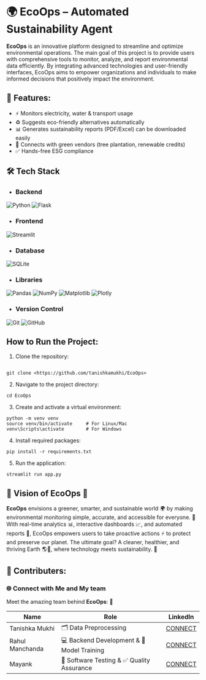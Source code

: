 # 🌍 EcoOps – Automated Sustainability Agent

**EcoOps** is an innovative platform designed to streamline and optimize environmental operations. The main goal of this project is to provide users with comprehensive tools to monitor, analyze, and report environmental data efficiently. By integrating advanced technologies and user-friendly interfaces, EcoOps aims to empower organizations and individuals to make informed decisions that positively impact the environment.

## 🚀 Features:
- ⚡ Monitors electricity, water & transport usage  
- ♻️ Suggests eco-friendly alternatives automatically  
- 📊 Generates sustainability reports (PDF/Excel)  can be downloaded easily
- 🌱 Connects with green vendors (tree plantation, renewable credits)  
- ✅ Hands-free ESG compliance  


## 🛠️ Tech Stack

- ### Backend  
![Python](https://img.shields.io/badge/Python-3776AB?style=for-the-badge&logo=python&logoColor=white) ![Flask](https://img.shields.io/badge/Flask-000000?style=for-the-badge&logo=flask&logoColor=white)
- ### Frontend  
![Streamlit](https://img.shields.io/badge/Streamlit-FF4B4B?style=for-the-badge&logo=streamlit&logoColor=white)
- ### Database  
![SQLite](https://img.shields.io/badge/SQLite-003B57?style=for-the-badge&logo=sqlite&logoColor=white)  
- ### Libraries  
![Pandas](https://img.shields.io/badge/Pandas-150458?style=for-the-badge&logo=pandas&logoColor=white)  ![NumPy](https://img.shields.io/badge/NumPy-013243?style=for-the-badge&logo=numpy&logoColor=white)  ![Matplotlib](https://img.shields.io/badge/Matplotlib-11557C?style=for-the-badge&logo=plotly&logoColor=white)  ![Plotly](https://img.shields.io/badge/Plotly-3F4F75?style=for-the-badge&logo=plotly&logoColor=white)
- ### Version Control  
![Git](https://img.shields.io/badge/Git-F05032?style=for-the-badge&logo=git&logoColor=white)  ![GitHub](https://img.shields.io/badge/GitHub-181717?style=for-the-badge&logo=github&logoColor=white)


## How to Run the Project:
1) Clone the repository:
```

git clone <https://github.com/tanishkamukhi/EcoOps>
```

2) Navigate to the project directory:
```
cd EcoOps
```

3) Create and activate a virtual environment:
```
python -m venv venv
source venv/bin/activate     # For Linux/Mac
venv\Scripts\activate        # For Windows
```

4) Install required packages:
```
pip install -r requirements.txt
```

5) Run the application:
```
streamlit run app.py
```
## 🌱 Vision of EcoOps 🌱

**EcoOps**  envisions a greener, smarter, and sustainable world 🌍 by making environmental monitoring simple, accurate, and accessible for everyone. 🌿
With real-time analytics 📊, interactive dashboards 📈, and automated reports 📝, EcoOps empowers users to take proactive actions ⚡ to protect and preserve our planet. The ultimate goal? A cleaner, healthier, and thriving Earth 🌎💚, where technology meets sustainability. 🌟

## 🤝 Contributers: 

### 🌐 Connect with Me and My team
Meet the amazing team behind **EcoOps**: 🚀

| Name            | Role                                       | LinkedIn     |
| --------------- | ------------------------------------------ | ------------ |
| Tanishka Mukhi  | 🗂 Data Preprocessing    | [CONNECT](https://www.linkedin.com/in/tanishka-mukhi09/) |
| Rahul Manchanda | 💻 Backend Development & 🤖 Model Training| [CONNECT](https://www.linkedin.com/in/rahul-manchanda-3959b120a/) |
| Mayank          | 🧪 Software Testing & ✅ Quality Assurance| [CONNECT](https://www.linkedin.com/in/mayank-bodgujar-b89497319/) |
